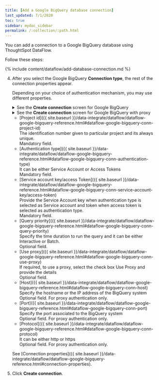 ```yaml
---
title: [Add a Google BigQuery database connection]
last_updated: 7/1/2020
toc: true
sidebar: mydoc_sidebar
permalink: /:collection/:path.html
---
```

You can add a connection to a Google BigQuery database using ThoughtSpot DataFlow.

Follow these steps:


{% include content/dataflow/add-database-connection.md %}

4. After you select the Google BigQuery **Connection type**, the rest of the connection properties appear.

   Depending on your choice of authentication mechanism, you may use different properties.

   <details style="hidden-images">
     <summary>See the <strong>Create connection</strong> screen for Google BigQuery</summary>
     <p>
      <img src="../../images/dataflow-google-bigquery-create.png" alt="add a Google BigQuery connection" /></p>
   </details>

   <details>
     <summary>See the <strong>Create connection</strong> screen for Google BigQuery with proxy</summary>
     <p>
      <img src="../../images/dataflow-google-bigquery-proxy-create.png" alt="add a Google BigQuery connection" /></p>
   </details>

   * [Project id]({{ site.baseurl }}/data-integrate/dataflow/dataflow-google-bigquery-reference.html#dataflow-google-bigquery-conn-project-id)<br/>The identification number given to particular project and its always unique.<br/>Mandatory field.
   * [Authentication type]({{ site.baseurl }}/data-integrate/dataflow/dataflow-google-bigquery-reference.html#dataflow-google-bigquery-conn-authentication-type)<br/>It can be either Service Account or Access Tokens<br/>Mandatory field.
   * [Service account key/access Token]({{ site.baseurl }}/data-integrate/dataflow/dataflow-google-bigquery-reference.html#dataflow-google-bigquery-conn-service-account-key/access-token)<br/>Provide the Service Account key when authentication type is selected as Service account and token when access token is selected as authentication type.<br/>Mandatory field.
   * [Query priority]({{ site.baseurl }}/data-integrate/dataflow/dataflow-google-bigquery-reference.html#dataflow-google-bigquery-conn-query-priority)<br/>Specify the time duration to run the query and it can be either Interactive or Batch.<br/>Optional field.
   * [Use proxy]({{ site.baseurl }}/data-integrate/dataflow/dataflow-google-bigquery-reference.html#dataflow-google-bigquery-conn-use-proxy)<br/>If required, to use a proxy, select the check box Use Proxy and provide the details<br/>Optional field.
   * [Host]({{ site.baseurl }}/data-integrate/dataflow/dataflow-google-bigquery-reference.html#dataflow-google-bigquery-conn-host)<br/>Specify the hostname or the IP address of the BigQuery system<br/>Optional field. For proxy authentication only.
   * [Port]({{ site.baseurl }}/data-integrate/dataflow/dataflow-google-bigquery-reference.html#dataflow-google-bigquery-conn-port)<br/>Specify the port associated to the BigQuery system<br/>Optional field. For proxy authentication only.
   * [Protocol]({{ site.baseurl }}/data-integrate/dataflow/dataflow-google-bigquery-reference.html#dataflow-google-bigquery-conn-protocol)<br/>It can be either http or https<br/>Optional field. For proxy authentication only.

   See [Connection properties]({{ site.baseurl }}/data-integrate/dataflow/dataflow-google-bigquery-reference.html#connection-properties).

5. Click **Create connection**.   
